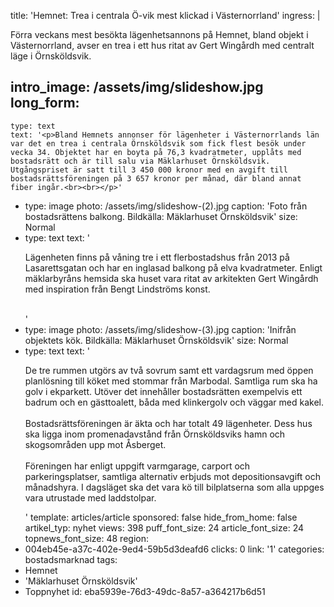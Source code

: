 title: 'Hemnet: Trea i centrala Ö-vik mest klickad i Västernorrland'
ingress: |
  <p>Förra veckans mest besökta lägenhetsannons på Hemnet, bland objekt i Västernorrland, avser en trea i ett hus ritat av Gert Wingårdh med centralt läge i Örnsköldsvik.
  </p>
  
intro_image: /assets/img/slideshow.jpg
long_form:
  -
    type: text
    text: '<p>Bland Hemnets annonser för lägenheter i Västernorrlands län var det en trea i centrala Örnsköldsvik som fick flest besök under vecka 34. Objektet har en boyta på 76,3 kvadratmeter, upplåts med bostadsrätt och är till salu via Mäklarhuset Örnsköldsvik. Utgångspriset är satt till 3 450 000 kronor med en avgift till bostadsrättsföreningen på 3 657 kronor per månad, där bland annat fiber ingår.<br><br></p>'
  -
    type: image
    photo: /assets/img/slideshow-(2).jpg
    caption: 'Foto från bostadsrättens balkong. Bildkälla: Mäklarhuset Örnsköldsvik'
    size: Normal
  -
    type: text
    text: '<p>Lägenheten finns på våning tre i ett flerbostadshus från 2013 på Lasarettsgatan och har en inglasad balkong på elva kvadratmeter. Enligt mäklarbyråns hemsida ska huset vara ritat av arkitekten Gert Wingårdh med inspiration från Bengt Lindströms konst.<br><br></p>'
  -
    type: image
    photo: /assets/img/slideshow-(3).jpg
    caption: 'Inifrån objektets kök. Bildkälla: Mäklarhuset Örnsköldsvik'
    size: Normal
  -
    type: text
    text: '<p>De tre rummen utgörs av två sovrum samt ett vardagsrum med öppen planlösning till köket med stommar från Marbodal. Samtliga rum ska ha golv i ekparkett. Utöver det innehåller bostadsrätten exempelvis ett badrum och en gästtoalett, båda med klinkergolv och väggar med kakel.<br><br>Bostadsrättsföreningen är äkta och har totalt 49 lägenheter. Dess hus ska ligga inom promenadavstånd från Örnsköldsviks hamn och skogsområden upp mot Åsberget. <br><br>Föreningen har enligt uppgift varmgarage, carport och parkeringsplatser, samtliga alternativ erbjuds mot depositionsavgift och månadshyra. I dagsläget ska det vara kö till bilplatserna som alla uppges vara utrustade med laddstolpar.</p>'
template: articles/article
sponsored: false
hide_from_home: false
artikel_typ: nyhet
views: 398
puff_font_size: 24
article_font_size: 24
topnews_font_size: 48
region:
  - 004eb45e-a37c-402e-9ed4-59b5d3deafd6
clicks: 0
link: '1'
categories: bostadsmarknad
tags:
  - Hemnet
  - 'Mäklarhuset Örnsköldsvik'
  - Toppnyhet
id: eba5939e-76d3-49dc-8a57-a364217b6d51
